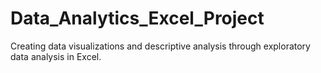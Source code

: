 # Data_Analytics_Excel_Project
Creating data visualizations and descriptive analysis through exploratory data analysis in Excel. 
